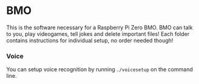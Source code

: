 # BMO
This is the software necessary for a Raspberry Pi Zero BMO.
BMO can talk to you, play videogames, tell jokes and delete important files!
Each folder contains instructions for individual setup, no order needed though!

### Voice
You can setup voice recognition by running ```./voicesetup``` on the command line.

